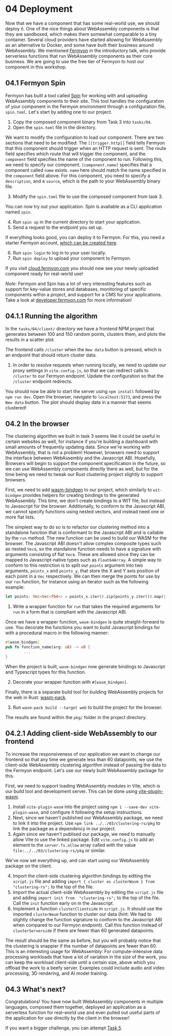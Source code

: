 # 04 Deployment

Now that we have a component that has some real-world use, we should deploy it. One of the nice things about WebAssembly components is that they are sandboxed, which makes them somewhat comparable to a tiny container. Several cloud providers have started allowing for WebAssembly as an alternative to Docker, and some have built their business around WebAssembly. We mentioned [Fermyon](https://www.fermyon.com/) in the introductory talk, who provide serverless functions that run WebAssembly components as their core business. We are going to use the free tier of Fermyon to host our component in this workshop.

## 04.1 Fermyon Spin

Fermyon has built a tool called [Spin](https://www.fermyon.com/spin) for working with and uploading WebAssembly components to their site. This tool handles the configuration of your component in the Fermyon environment through a configuration file, `spin.toml`. Let's start by adding one to our project.

1. Copy the composed component binary from Task 3 into `tasks/04`.
2. Open the `spin.toml` file in the directory.

We want to modify the configuration to load our component. There are two sections that need to be modified: The `[[trigger.http]]` field tells Fermyon that this component should trigger when an HTTP request is sent. The route field specifies which route that will trigger the component, and the `component` field specifies the name of the component to run. Following this, we need to specify our component. `[component.name]` specifies that a component called `name` exists. `name` here should match the name specified in the `component` field above. For this component, you need to specify a `description`, and a `source`, which is the path to your WebAssembly binary file.

3. Modify the `spin.toml` file to use the composed component from task 3.

You can now try out your application. Spin is available as a CLI application named `spin`.

4. Run `spin up` in the current directory to start your application.
5. Send a request to the endpoint you set up. 

If everything looks good, you can deploy it to Fermyon. For this, you need a starter Fermyon account, [which can be created here](https://cloud.fermyon.com/?signup=).

6. Run `spin login` to log in to your user locally.
7. Run `spin deploy` to upload your component to Fermyon.

If you visit [cloud.fermyon.com](https://cloud.fermyon.com) you should now see your newly uploaded component ready for real-world use!

*Note*: Fermyon and Spin has a lot of very interesting features such as support for key-value stores and databases, monitoring of specific components within a project, and support for a CMS for your applications. Take a look at [developer.fermyon.com](https://developer.fermyon.com) for more information!

## 04.1.1 Running the algorithm

In the `tasks/04/client/` directory we have a frontend NPM project that generates between 100 and 150 random points, clusters them, and plots the results in a scatter plot. 

The frontend calls `/cluster` when the `New data` button is pressed, which is an endpoint that should return cluster data. 

1. In order to resolve requests when running locally, we need to update our proxy settings in `vite.config.js`, so that we can redirect calls to `/cluster` to our Fermyon endpoint. Update the configuration so that the `/cluster` endpoint redirects.

You should now be able to start the server using `npm install` followed by `npm run dev`. Open the browser, navigate to `localhost:5173`, and press the `New data` button. The plot should display data in a manner that seems clustered!

## 04.2 In the browser

The clustering algorithm we built in task 3 seems like it could be useful in certain websites as well, for instance if you're building a dashboard with small amounts of frequently updating data. Since we're working with WebAssembly, that is not a problem! However, browsers need to support the interface between WebAssembly and the Javascript ABI. Hopefully, Browsers will begin to support the component specification in the future, so we can use WebAssembly components directly there as well, but for the time being we need to tweak our Rust clustering project slightly to support browsers.

First, we need to add [wasm-bindgen](https://github.com/rustwasm/wasm-bindgen) to our project, which similarly to `wit-bindgen` provides helpers for creating bindings to the generated WebAssembly. This time, we don't create bindings to a WIT file, but instead to Javascript for the browser. Additionally, to conform to the Javascript ABI, we cannot specify functions using nested vectors, and instead need one or more flat lists.

The simplest way to do so is to refactor our clustering method into a standalone function that is conformant to the Javascript ABI and is callable by the `run` method. The new function can be used to build our WASM for the browser.
The Javascript ABI doesn't allow complex composite types such as nested `Vec`s, so the standalone function needs to have a signature with arguments consisting of flat `Vec`s. These are allowed since they can be mapped to Javascript-native types such as `Float64Array`.
A simple way to conform to this restriction is to split our `points` argument into two arguments, `points_x` and `points_y`, that store the X and Y axis position of each point in a `Vec` respectively. We can then merge the points for use by our `run` function, for instance using an iterator such as the following example:

```rust
let points: Vec<Vec<f64>> = points_x.iter().zip(points_y.iter()).map(|(x, y)| vec![*x, *y]).collect();
```  

1. Write a wrapper function for `run` that takes the required arguments for `run` in a form that is compliant with the Javascript ABI.

Once we have a wrapper function, `wasm-bindgen` is quite straight-forward to use. You decorate the functions you want to build Javascript bindings for with a procedural macro in the following manner:

```rust
#[wasm_bindgen]
pub fn function_name(arg: u8) -> u8 {
        ...
}
```

When the project is built, `wasm-bindgen` now generate bindings to Javascript and Typescript types for this function.

2. Decorate your wrapper function with `#[wasm_bindgen]`.

Finally, there is a separate build tool for building WebAssembly projects for the web in Rust: [wasm-pack](https://rustwasm.github.io/wasm-pack/installer/).

3. Run `wasm-pack build --target web` to build the project for the browser. 

The results are found within the `pkg/` folder in the project directory.

## 04.2.1 Adding client-side WebAssembly to our frontend

To increase the responsiveness of our application we want to change our frontend so that any time we generate less than 60 datapoints, we use the client-side WebAssembly clustering algorithm instead of passing the data to the Fermyon endpoint. Let's use our newly built WebAssembly package for this.

First, we need to support loading WebAssembly modules in Vite, which is our build tool and development server. This can be done using [vite-plugin-wasm](https://www.npmjs.com/package/vite-plugin-wasm). 

1. Install `vite-plugin-wasm` into the project using `npm i --save-dev vite-plugin-wasm`, and configure it following the setup instructions. 
2. Next, since we haven't published our WebAssembly package, we need to link it into the project. Use `npm link ../../03/clustering-rs/pkg` to link the package as a dependency in our project.
3. Again since we haven't publised our package, we need to manually allow Vite to use the linked package. Edit `vite.config.js` to add an element to the `server.fs.allow` array called with the value `file:../../03/clustering-rs/pkg` or similar.

We've now set everything up, and can start using our WebAssembly package on the client.

4. Import the client-side clustering algorithm bindings by editing the `script.js` file and adding `import { cluster as clusterWasm } from  "clustering-rs";` to the top of the file.
4. Import the actual client-side WebAssembly by editing the `script.js` file and adding `import init from  "clustering-rs";` to the top of the file. Call the `init` function early on in the Javascript.
6. Implement a function `clusterClientside` in `script.js`. It should use the imported `clusterWasm` function to cluster our data (hint: We had to slightly change the function signature to conform to the Javascript ABI when compared to our Fermyon endpoint). Call this function instead of `clusterServerside` if there are fewer than 60 generated datapoints.

The result should be the same as before, but you will probably notice that the clustering is snappier if the number of datapoints are fewer than 60. This is an interesting usage for WebAssembly: For compute-intensive data processing workloads that have a lot of variation in the size of the work, you can keep the workload client-side until a certain size, above which you offload the work to a beefy server. Examples could include audio and video processing, 3D rendering, and AI model training.

## 04.3 What's next?

Congratulations! You have now built WebAssembly components in multiple languages, composed them together, deployed an application as a serverless function for real-world use and even pulled out useful parts of the application for use directly by the client in the browser!

If you want a bigger challenge, you can attempt [Task 5](https://github.com/syvsto/booster2024_wasm_components/blob/master/task5.md).
